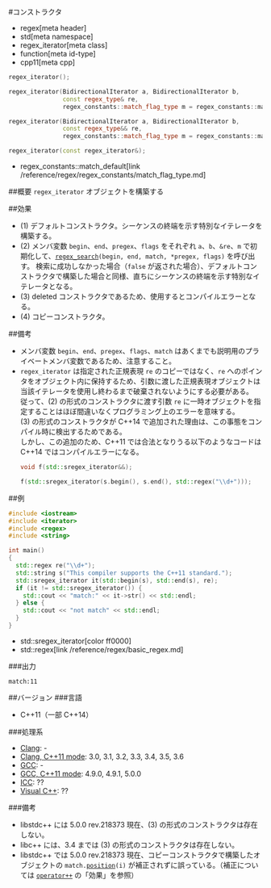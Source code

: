 #コンストラクタ
* regex[meta header]
* std[meta namespace]
* regex_iterator[meta class]
* function[meta id-type]
* cpp11[meta cpp]

```cpp
regex_iterator();                                                                              // (1)

regex_iterator(BidirectionalIterator a, BidirectionalIterator b,
               const regex_type& re,
               regex_constants::match_flag_type m = regex_constants::match_default);           // (2)

regex_iterator(BidirectionalIterator a, BidirectionalIterator b,
               const regex_type&& re,
               regex_constants::match_flag_type m = regex_constants::match_default) = delete;  // (3) C++14 から

regex_iterator(const regex_iterator&);                                                         // (4)
```
* regex_constants::match_default[link /reference/regex/regex_constants/match_flag_type.md]

##概要
`regex_iterator` オブジェクトを構築する


##効果
- (1) デフォルトコンストラクタ。シーケンスの終端を示す特別なイテレータを構築する。
- (2) メンバ変数 `begin`、`end`、`pregex`、`flags` をそれぞれ `a`、`b`、`&re`、`m` で初期化して、[`regex_search`](../regex_search.md)`(begin, end, match, *pregex, flags)` を呼び出す。
    検索に成功しなかった場合（`false` が返された場合）、デフォルトコンストラクタで構築した場合と同様、直ちにシーケンスの終端を示す特別なイテレータとなる。
- (3) deleted コンストラクタであるため、使用するとコンパイルエラーとなる。
- (4) コピーコンストラクタ。


##備考
- メンバ変数 `begin`、`end`、`pregex`、`flags`、`match` はあくまでも説明用のプライベートメンバ変数であるため、注意すること。
- `regex_iterator` は指定された正規表現 `re` のコピーではなく、`re` へのポインタをオブジェクト内に保持するため、引数に渡した正規表現オブジェクトは当該イテレータを使用し終わるまで破棄されないようにする必要がある。  
    従って、(2) の形式のコンストラクタに渡す引数 `re` に一時オブジェクトを指定することはほぼ間違いなくプログラミング上のエラーを意味する。  
    (3) の形式のコンストラクタが C++14 で追加された理由は、この事態をコンパイル時に検出するためである。  
    しかし、この追加のため、C++11 では合法となりうる以下のようなコードは C++14 ではコンパイルエラーになる。
    ```cpp
    void f(std::sregex_iterator&&);

    f(std::sregex_iterator(s.begin(), s.end(), std::regex("\\d+")));
    ```


##例
```cpp
#include <iostream>
#include <iterator>
#include <regex>
#include <string>

int main()
{
  std::regex re("\\d+");
  std::string s("This compiler supports the C++11 standard.");
  std::sregex_iterator it(std::begin(s), std::end(s), re);
  if (it != std::sregex_iterator()) {
    std::cout << "match:" << it->str() << std::endl;
  } else {
    std::cout << "not match" << std::endl;
  }
}
```
* std::sregex_iterator[color ff0000]
* std::regex[link /reference/regex/basic_regex.md]

###出力
```
match:11
```


##バージョン
###言語
- C++11（一部 C++14）

###処理系
- [Clang](/implementation.md#clang): -
- [Clang, C++11 mode](/implementation.md#clang): 3.0, 3.1, 3.2, 3.3, 3.4, 3.5, 3.6
- [GCC](/implementation.md#gcc): -
- [GCC, C++11 mode](/implementation.md#gcc): 4.9.0, 4.9.1, 5.0.0
- [ICC](/implementation.md#icc): ??
- [Visual C++](/implementation.md#visual_cpp): ??

###備考
- libstdc++ には 5.0.0 rev.218373 現在、(3) の形式のコンストラクタは存在しない。
- libc++ には、3.4 までは (3) の形式のコンストラクタは存在しない。
- libstdc++ では 5.0.0 rev.218373 現在、コピーコンストラクタで構築したオブジェクトの `match.`[`position`](../match_results/position.md)`(i)` が補正されずに誤っている。（補正については [`operator++`](op_increment.md) の「効果」を参照）
